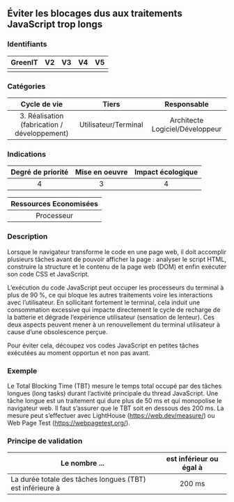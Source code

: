 ## Éviter les blocages dus aux traitements JavaScript trop longs

### Identifiants

| GreenIT | V2  | V3  | V4  | V5  |
| :-----: | :-: | :-: | :-: | :-: |
|         |     |     |     |     |

### Catégories

|                 Cycle de vie                 |        Tiers         |           Responsable           |
| :------------------------------------------: | :------------------: | :-----------------------------: |
| 3. Réalisation (fabrication / développement) | Utilisateur/Terminal | Architecte Logiciel/Développeur |

### Indications

| Degré de priorité | Mise en oeuvre | Impact écologique |
| :---------------: | :------------: | :---------------: |
|         4         |       3        |         4         |

| Ressources Economisées |
| :--------------------: |
|       Processeur       |

### Description

Lorsque le navigateur transforme le code en une page web, il doit accomplir plusieurs tâches avant de pouvoir afficher la page : analyser le script HTML, construire la structure et le contenu de la page web (DOM) et enfin exécuter son code CSS et JavaScript.

L’exécution du code JavaScript peut occuper les processeurs du terminal à plus de 90 %, ce qui bloque les autres traitements voire les interactions avec l’utilisateur. En sollicitant fortement le terminal, cela induit une consommation excessive qui impacte directement le cycle de recharge de la batterie et dégrade l’expérience utilisateur (sensation de lenteur). Ces deux aspects peuvent mener à un renouvellement du terminal utilisateur à cause d’une obsolescence perçue.

Pour éviter cela, découpez vos codes JavaScript en petites tâches exécutées au moment opportun et non pas avant.

### Exemple

Le Total Blocking Time (TBT) mesure le temps total occupé par des tâches longues (long tasks) durant l’activité principale du thread JavaScript. Une tâche longue est un traitement qui dure plus de 50 ms et qui monopolise le navigateur web. Il faut s’assurer que le TBT soit en dessous des 200 ms. La mesure peut s’effectuer avec LightHouse (https://web.dev/measure/) ou Web Page Test (https://webpagetest.org/).

### Principe de validation

| Le nombre ...                                             | est inférieur ou égal à |
| --------------------------------------------------------- | :---------------------: |
| La durée totale des tâches longues (TBT) est inférieure à |         200 ms          |
